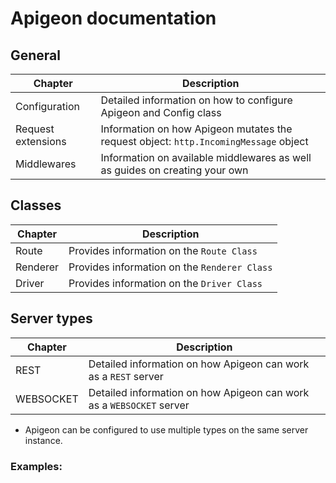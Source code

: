 # Apigeon documentation

## General

Chapter            | Description
------------------ | ------------------------------------------------------------------------------------
Configuration      | Detailed information on how to configure Apigeon and Config class
Request extensions | Information on how Apigeon mutates the request object: `http.IncomingMessage` object
Middlewares        | Information on available middlewares as well as guides on creating your own

## Classes

Chapter  | Description
-------- | --------------------------------------------
Route    | Provides information on the `Route Class`
Renderer | Provides information on the `Renderer Class`
Driver   | Provides information on the `Driver Class`

## Server types

Chapter   | Description
--------- | --------------------------------------------------------------------
REST      | Detailed information on how Apigeon can work as a `REST` server
WEBSOCKET | Detailed information on how Apigeon can work as a `WEBSOCKET` server

- Apigeon can be configured to use multiple types on the same server instance.

### Examples:
